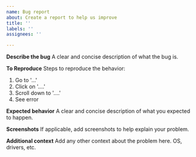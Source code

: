 ```yaml
---
name: Bug report
about: Create a report to help us improve
title: ''
labels: ''
assignees: ''

---
```


<!---
###########################################################################

IMPORTANT: READ FIRST!

Issue tracker is **ONLY** used for reporting bugs.

If you have any questions please do not open issue, rather:

 - If you have quick question, ask on Discord: https://discord.gg/9eMbv7J
 - Ask in dicussions: https://github.com/bkaradzic/bgfx/discussions
 - Search documentation: https://bkaradzic.github.io/bgfx/

New features should be discussed on:

 - GitHub Discussions https://github.com/bkaradzic/bgfx/discussions
 - Discord Chat https://discord.gg/9eMbv7J

###########################################################################
-->

**Describe the bug**
A clear and concise description of what the bug is.

**To Reproduce**
Steps to reproduce the behavior:
1. Go to '...'
2. Click on '....'
3. Scroll down to '....'
4. See error

**Expected behavior**
A clear and concise description of what you expected to happen.

**Screenshots**
If applicable, add screenshots to help explain your problem.

**Additional context**
Add any other context about the problem here. OS, drivers, etc.
